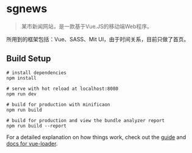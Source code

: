 # sgnews

> 某市新闻网站，是一款基于Vue.JS的移动端Web程序。

所用到的框架包括：Vue、SASS、Mit UI，由于时间关系，目前只做了首页。

## Build Setup

``` bas
# install dependencies
npm install

# serve with hot reload at localhost:8080
npm run dev

# build for production with minificaon
npm run build

# build for production and view the bundle analyzer report
npm run build --report
```

For a detailed explanation on how things work, check out the [guide](http://vuejs-templates.github.io/webpack/) and [docs for vue-loader](http://vuejs.github.io/vue-loader).
